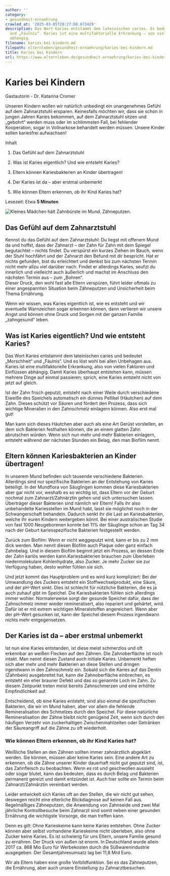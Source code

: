 ```yaml
---
author: ''
category:
- gesundheit-ernaehrung
crawled_at: '2025-03-05T20:27:08.673429'
description: Das Wort Karies entstammt dem lateinischen caries. Es bedeutet „Morschheit“
  und „Fäulnis“. Karies ist eine multifaktorielle Erkrankung – von vielen Faktoren
  abhängig.
filename: karies-bei-kindern.md
filepath: elternleben/gesundheit-ernaehrung/karies-bei-kindern.md
title: Karies bei Kindern
url: https://www.elternleben.de/gesundheit-ernaehrung/karies-bei-kindern/
---
```


#  Karies bei Kindern

Gastautorin - Dr. Katarina Cromer

Unseren Kindern wollen wir natürlich unbedingt ein unangenehmes Gefühl auf dem
Zahnarztstuhl ersparen. Keinesfalls möchten wir, dass sie schon in jungen
Jahren Karies bekommen, auf dem Zahnarztstuhl sitzen und „gebohrt“ werden muss
oder im schlimmsten Fall, bei fehlender Kooperation, sogar in Vollnarkose
behandelt werden müssen. Unsere Kinder sollen kariesfrei aufwachsen!

Inhalt

1. Das Gefühl auf dem Zahnarztstuhl

2. Was ist Karies eigentlich? Und wie entsteht Karies?

3. Eltern können Kariesbakterien an Kinder übertragen!

4. Der Karies ist da – aber erstmal unbemerkt

5. Wie können Eltern erkennen, ob ihr Kind Karies hat?

Lesezeit: Etwa **5 Minuten**

![Kleines Mädchen hält Zahnbürste im Mund.
Zähneputzen.](/fileadmin/_processed_/5/e/csm_Artikel_Karies_bei_KIndern_iStock-1256055212_Klein_3375c069b1.jpg)

##  Das Gefühl auf dem Zahnarztstuhl

Kennst du das Gefühl auf dem Zahnarztstuhl: Du liegst mit offenem Mund da und
hoffst, dass der Zahnarzt – der Zahn für Zahn mit dem Spiegel begutachtet –
nichts findet. Du verspürst ein kurzes Ziehen im Bauch, wenn der Stuhl
hochfährt und der Zahnarzt den Befund mit dir bespricht. Hat er nichts
gefunden, bist du erleichtert und denkst bis zum nächsten Termin nicht mehr
allzu viel darüber nach. Findet er allerdings Karies, seufzt du innerlich und
vielleicht auch äußerlich und machst im Anschluss den nächsten Termin aus –
zum „Bohren“.  
Dieser Druck, den wohl fast alle Eltern verspüren, führt leider oftmals zu
einer angespannten Situation beim Zähneputzen und Unsicherheit beim Thema
Ernährung.

Wenn wir wissen, was Karies eigentlich ist, wie es entsteht und wir eventuelle
Warnzeichen sogar erkennen können, dann verlieren wir unsere Angst und können
ohne Druck und Sorgen mit der ganzen Familie „zahngesund“ leben.

##  Was ist Karies eigentlich? Und wie entsteht Karies?

Das Wort Karies entstammt dem lateinischen caries und bedeutet „Morschheit“
und „Fäulnis“. Und es löst wohl bei allen Unbehagen aus. Karies ist eine
multifaktorielle Erkrankung, also von vielen Faktoren und Einflüssen abhängig.
Damit Karies überhaupt entstehen kann, müssen mehrere Dinge auf einmal
passieren; sprich, eine Karies entsteht nicht von jetzt auf gleich.

Ist der Zahn frisch geputzt, entsteht nach einer Weile durch verschiedene
Eiweiße des Speichels automatisch ein dünnes Pellikel (Häutchen) auf dem Zahn.
Dieses schützt vor Säuren und fördert den Prozess, dass sich wichtige
Mineralien in den Zahnschmelz einlagern können. Also erst mal gut!

Man kann sich dieses Häutchen aber auch als eine Art Gerüst vorstellen, an dem
sich Bakterien festhalten können, die an einem glatten Zahn abrutschen würden.
Wenn sich nun mehr und mehr Bakterien einlagern, entsteht während der nächsten
Stunden ein Belag, den man Biofilm nennt.

##  Eltern können Kariesbakterien an Kinder übertragen!

In unserem Mund befinden sich tausende verschiedene Bakterien. Allerdings sind
nur spezifische Bakterien an der Entstehung von Karies beteiligt. In der
Mundflora von Säuglingen kommen diese Kariesbakterien aber gar nicht vor,
weshalb es so wichtig ist, dass Eltern vor der Geburt nochmal zum
Zahnarzt/Zahnärztin gehen und sich untersuchen lassen. Überträger dieser
Bakterien sind nämlich wir Eltern! Falls ihr also unbehandelte Kariesstellen
im Mund habt, lasst sie möglichst noch in der Schwangerschaft behandeln.
Dadurch senkt ihr die Last an Kariesbakterien, welche ihr euren Kindern
weitergeben könnt. Bei einer australischen Studie von fast 1000 Neugeborenen
konnte bei 11% der Säuglinge schon an Tag 34 nach der Geburt kariesspezifische
Bakterien festgestellt werden.

Zurück zum Biofilm: Wenn er nicht weggeputzt wird, kann er bis zu 2 mm dick
werden. Man nennt diesen Biofilm auch Plaque oder ganz einfach Zahnbelag. Und
in diesem Biofilm beginnt jetzt ein Prozess, an dessen Ende der Zahn kariös
werden kann.Kariesbakterien brauchen zum Überleben niedermolekulare
Kohlenhydrate, also Zucker. Je mehr Zucker sie zur Verfügung haben, desto
wohler fühlen sie sich.

Und jetzt kommt das Hauptproblem und es wird kurz kompliziert: Bei der
Umwandlung des Zuckers entsteht ein Stoffwechselprodukt, eine Säure, und der
pH-Wert sinkt. Dies ist schlecht für nützliche Bakterien, die es ja auch
zuhauf gibt im Speichel. Die Kariesbakterien fühlen sich allerdings immer
wohler. Normalerweise sorgt der gesunde Speichel dafür, dass der Zahnschmelz
immer wieder remineralisert, also repariert und gehärtet, wird. Dafür ist er
mit extrem wichtigen Mineralstoffen angereichert. Wenn aber der pH-Wert
gesunken ist, kann der Speichel diesem Prozess irgendwann nichts mehr
entgegensetzen.

##  Der Karies ist da – aber erstmal unbemerkt

Ist nun eine Karies entstanden, ist diese meist schmerzlos und oft erkennbar
an weißen Flecken auf den Zähnen. Die Zahnoberfläche ist noch intakt. Man
nennt diesen Zustand auch initiale Karies. Unbemerkt heften sich aber mehr und
mehr Bakterien an diese Stellen und dringen irgendwann in den Zahnschmelz ein.
Sobald sich die Karies auf das Dentin (Zahnbein) ausgebreitet hat, kann die
Zahnoberfläche einbrechen, es entsteht ein eher brauner Defekt und das so
genannte Loch im Zahn. Zu diesem Zeitpunkt treten meist bereits Zahnschmerzen
und eine erhöhte Empfindlichkeit auf.

Entscheidend, ob eine Karies entsteht, sind also einmal die spezifischen
Bakterien, die wir im Mund haben, aber vor allem die fehlende Remineralisation
des Schmelzes durch den Speichel. Für diese natürliche Remineralisation der
Zähne bleibt nicht genügend Zeit, wenn sich durch den häufigen Verzehr von
zuckerhaltigen Zwischenmahlzeiten oder Getränken der Säureangriff auf die
Zähne zu oft wiederholt.

###  Wie können Eltern erkennen, ob ihr Kind Karies hat?

Weißliche Stellen an den Zähnen sollten immer zahnärztlich abgeklärt werden.
Sie können, müssen aber keine Karies sein. Eine andere Art zu erkennen, ob die
Zähne unserer Kinder dauerhaft nicht gut geputzt sind, ist, das Zahnfleisch zu
beobachten. Wenn es rot und geschwollen aussieht oder sogar blutet, kann das
bedeuten, dass es durch Belag und Bakterien permanent gereizt und damit
entzündet ist. Auch hier sollte ein Termin beim Zahnarzt/Zahnärztin vereinbart
werden.

Leider entwickelt sich Karies oft an den Stellen, die wir nicht gut sehen,
deswegen reicht eine elterliche Blickdiagnose auf keinen Fall aus.
Regelmäßiges Zähneputzen, die Anwendung von Zahnseide und zwei Mal jährliche
Kontrollbesuche beim Zahnarzt sind somit neben einer gesunden Ernährung die
wichtigste Vorsorge, die man treffen kann.

Denn es gilt: Ohne Karieskeime kann keine Karies entstehen. Ohne Zucker können
aber selbst vorhandene Karieskeime nicht überleben, also ohne Zucker keine
Karies. Es ist schwierig für uns Eltern, unsere Familie gesund zu ernähren.
Der Druck von außen ist enorm. In Deutschland wurde allein 2017 ca. 868 Mio
Euro für Werbekosten durch die Süßwarenindustrie ausgegeben. Der
Gesamtjahresumsatz lag bei 11,8 Mrd Euro.

Wir als Eltern haben eine große Vorbildfunktion. Sei es das Zähneputzen, die
Ernährung, aber auch unsere Einstellung zu Zahnarztbesuchen.

